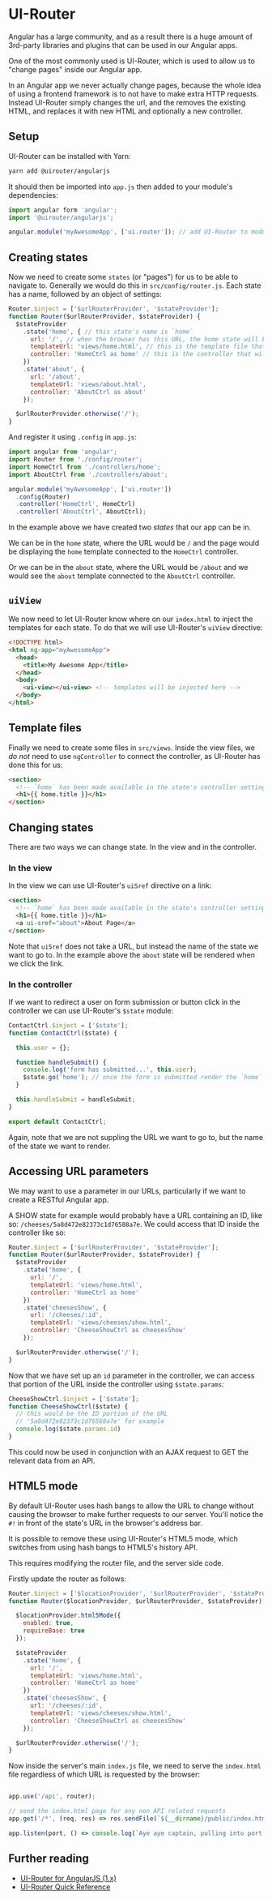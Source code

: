 # UI-Router

Angular has a large community, and as a result there is a huge amount of 3rd-party libraries and plugins that can be used in our Angular apps.

One of the most commonly used is UI-Router, which is used to allow us to "change pages" inside our Angular app.

In an Angular app we never actually change pages, because the whole idea of using a frontend framework is to not have to make extra HTTP requests. Instead UI-Router simply changes the url, and the removes the existing HTML, and replaces it with new HTML and optionally a new controller.


## Setup

UI-Router can be installed with Yarn:

```sh
yarn add @uirouter/angularjs
```

It should then be imported into `app.js` then added to your module's dependencies:

```js
import angular form 'angular';
import '@uirouter/angularjs';

angular.module('myAwesomeApp', ['ui.router']); // add UI-Router to module's dependencies
```

## Creating states

Now we need to create some `states` (or "pages") for us to be able to navigate to. Generally we would do this in `src/config/router.js`. Each state has a name, followed by an object of settings:

```js
Router.$inject = ['$urlRouterProvider', '$stateProvider'];
function Router($urlRouterProvider, $stateProvider) {
  $stateProvider
    .state('home', { // this state's name is `home`
      url: '/', // when the browser has this URL, the home state will be rendered
      templateUrl: 'views/home.html', // this is the template file that will be loaded
      controller: 'HomeCtrl as home' // this is the controller that will be attached to the template
    })
    .state('about', {
      url: '/about',
      templateUrl: 'views/about.html',
      controller: 'AboutCtrl as about'
    });

  $urlRouterProvider.otherwise('/');
}
```

And register it using `.config` in `app.js`:

```js
import angular from 'angular';
import Router from './config/router';
import HomeCtrl from './controllers/home';
import AboutCtrl from './controllers/about';

angular.module('myAwesomeApp', ['ui.router'])
  .config(Router)
  .controller('HomeCtrl', HomeCtrl)
  .controller('AboutCtrl', AboutCtrl);
```

In the example above we have created two _states_ that our app can be in.

We can be in the `home` state, where the URL would be `/` and the page would be displaying the `home` template connected to the `HomeCtrl` controller.

Or we can be in the `about` state, where the URL would be `/about` and we would see the `about` template connected to the `AboutCtrl` controller.

## `uiView`

We now need to let UI-Router know where on our `index.html` to inject the templates for each state. To do that we will use UI-Router's `uiView` directive:

```html
<!DOCTYPE html>
<html ng-app="myAwesomeApp">
  <head>
    <title>My Awesome App</title>
  </head>
  <body>
    <ui-view></ui-view> <!-- templates will be injected here -->
  </body>
</html>
```

## Template files

Finally we need to create some files in `src/views`. Inside the view files, we _do not_ need to use `ngController` to connect the controller, as UI-Router has done this for us:

```html
<section>
  <!-- `home` has been made available in the state's controller setting in the router -->
  <h1>{{ home.title }}</h1>
</section>
```

## Changing states

There are two ways we can change state. In the view and in the controller.

### In the view

In the view we can use UI-Router's `uiSref` directive on a link:

```html
<section>
  <!-- `home` has been made available in the state's controller setting in the router -->
  <h1>{{ home.title }}</h1>
  <a ui-sref="about">About Page</a>
</section>
```

Note that `uiSref` does not take a URL, but instead the name of the state we want to go to. In the example above the `about` state will be rendered when we click the link.

### In the controller

If we want to redirect a user on form submission or button click in the controller we can use UI-Router's `$state` module:

```js
ContactCtrl.$inject = ['$state'];
function ContactCtrl($state) {

  this.user = {};

  function handleSubmit() {
    console.log('form has submitted...', this.user);
    $state.go('home'); // once the form is submitted render the `home` state
  }

  this.handleSubmit = handleSubmit;
}

export default ContactCtrl;
```

Again, note that we are not suppling the URL we want to go to, but the name of the state we want to render.

## Accessing URL parameters

We may want to use a parameter in our URLs, particularly if we want to create a RESTful Angular app.

A SHOW state for example would probably have a URL containing an ID, like so: `/cheeses/5a8d472e82373c1d76588a7e`. We could access that ID inside the controller like so:

```js
Router.$inject = ['$urlRouterProvider', '$stateProvider'];
function Router($urlRouterProvider, $stateProvider) {
  $stateProvider
    .state('home', {
      url: '/',
      templateUrl: 'views/home.html',
      controller: 'HomeCtrl as home'
    })
    .state('cheesesShow', {
      url: '/cheeses/:id',
      templateUrl: 'views/cheeses/show.html',
      controller: 'CheeseShowCtrl as cheesesShow'
    });

  $urlRouterProvider.otherwise('/');
}
```

Now that we have set up an `id` parameter in the controller, we can access that portion of the URL inside the controller using `$state.params`:

```js
CheeseShowCtrl.$inject = ['$state'];
function CheeseShowCtrl($state) {
  // this would be the ID portion of the URL
  // '5a8d472e82373c1d76588a7e' for example
  console.log($state.params.id)
}
```

This could now be used in conjunction with an AJAX request to GET the relevant data from an API.

## HTML5 mode

By default UI-Router uses hash bangs to allow the URL to change without causing the browser to make further requests to our server. You'll notice the `#!` in front of the state's URL in the browser's address bar.

It is possible to remove these using UI-Router's HTML5 mode, which switches from using hash bangs to HTML5's history API.

This requires modifying the router file, and the server side code.

Firstly update the router as follows:

```js
Router.$inject = ['$locationProvider', '$urlRouterProvider', '$stateProvider'];
function Router($locationProvider, $urlRouterProvider, $stateProvider) {

  $locationProvider.html5Mode({
    enabled: true,
    requireBase: true
  });

  $stateProvider
    .state('home', {
      url: '/',
      templateUrl: 'views/home.html',
      controller: 'HomeCtrl as home'
    })
    .state('cheesesShow', {
      url: '/cheeses/:id',
      templateUrl: 'views/cheeses/show.html',
      controller: 'CheeseShowCtrl as cheesesShow'
    });

  $urlRouterProvider.otherwise('/');
}
```

Now inside the server's main `index.js` file, we need to serve the `index.html` file regardless of which URL is requested by the browser:


```js

app.use('/api', router);

// send the index.html page for any non API related requests
app.get('/*', (req, res) => res.sendFile(`${__dirname}/public/index.html`));

app.listen(port, () => console.log(`Aye aye captain, pulling into port ${port}`));
```

## Further reading

- [UI-Router for AngularJS (1.x)](https://ui-router.github.io/ng1/)
- [UI-Router Quick Reference](https://github.com/angular-ui/ui-router/wiki/quick-reference)

